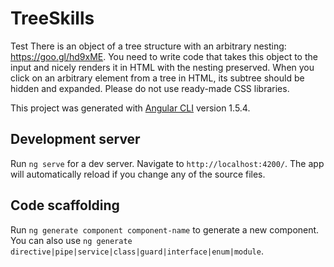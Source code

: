 # TreeSkills

Test
There is an object of a tree structure with an arbitrary nesting: https://goo.gl/hd9xME. You need to write code that takes this object to the input and nicely renders it in HTML with the nesting preserved. When you click on an arbitrary element from a tree in HTML, its subtree should be hidden and expanded.
Please do not use ready-made CSS libraries.


This project was generated with [Angular CLI](https://github.com/angular/angular-cli) version 1.5.4.

## Development server

Run `ng serve` for a dev server. Navigate to `http://localhost:4200/`. The app will automatically reload if you change any of the source files.

## Code scaffolding

Run `ng generate component component-name` to generate a new component. You can also use `ng generate directive|pipe|service|class|guard|interface|enum|module`.


